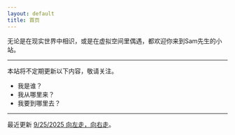```yaml
---
layout: default
title: 首页
---
```


无论是在现实世界中相识，或是在虚拟空间里偶遇，都欢迎你来到Sam先生的小站。

---

本站将不定期更新以下内容，敬请关注。

- 我是谁？
- 我从哪里来？
- 我要到哪里去？

---

最近更新 [9/25/2025 向左走，向右走](https://samshichuang.github.io/blog/left-or-right)。
